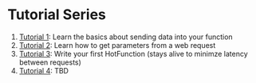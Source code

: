 
# Tutorial Series

1. [Tutorial 1](examples/tutorial/hello): Learn the basics about sending data into your function
2. [Tutorial 2](examples/tutorial/params): Learn how to get parameters from a web request
3. [Tutorial 3](examples/tutorial/hotfunctions): Write your first HotFunction (stays alive to minimze latency between requests)
4. [Tutorial 4](): TBD
